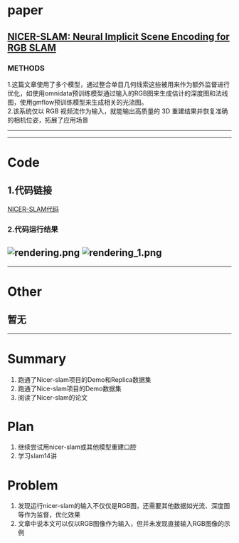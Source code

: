 # paper
## [NICER-SLAM: Neural Implicit Scene Encoding for RGB SLAM](https://drive.google.com/file/d/15IwFnyt2Oao5j-qHnPXqL4K1zuAHLIPD/view)
### METHODS
1.这篇文章使用了多个模型，通过整合单目几何线索这些被用来作为额外监督进行优化，如使用omnidata预训练模型通过输入的RGB图来生成估计的深度图和法线图，使用gmflow预训练模型来生成相关的光流图。 <br>
2.该系统仅以 RGB 视频流作为输入，就能输出高质量的 3D 重建结果并恢复准确的相机位姿，拓展了应用场景

---------------------------------------------------------------------------------------------------------------------
---------------------------------------------------------------------------------------------------------------------
# Code  
## 1.代码链接
[NICER-SLAM代码](https://github.com/cvg/nicer-slam)
### 2.代码运行结果
![rendering.png]()
![rendering_1.png]()
---------------------------------------------------------------------------------------------------------------------
---------------------------------------------------------------------------------------------------------------------
# Other
暂无 
---------------------------------------------------------------------------------------------------------------------
---------------------------------------------------------------------------------------------------------------------
# Summary
1. 跑通了Nicer-slam项目的Demo和Replica数据集
2. 跑通了Nice-slam项目的Demo数据集
3. 阅读了Nicer-slam的论文
# Plan 
1. 继续尝试用nicer-slam或其他模型重建口腔
2. 学习slam14讲
# Problem
1. 发现运行nicer-slam的输入不仅仅是RGB图，还需要其他数据如光流、深度图等作为监督，优化效果
2. 文章中说本文可以仅以RGB图像作为输入，但并未发现直接输入RGB图像的示例
